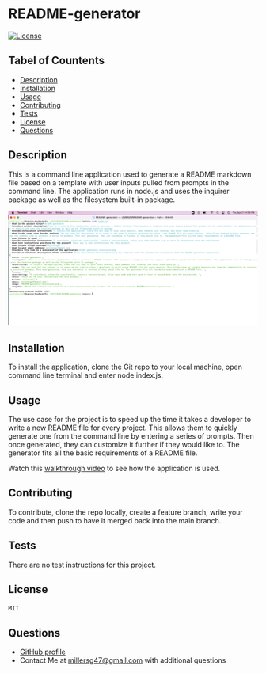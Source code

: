 
  
  # README-generator

  [![License](https://img.shields.io/badge/License-MIT-yellow.svg)](https://opensource.org/licenses/MIT)

  ## Tabel of Countents
  - [Description](#description)
  - [Installation](#installation)
  - [Usage](#usage)
  - [Contributing](#contributing) 
  - [Tests](#tests)
  - [License](#license)
  - [Questions](#questions)
  
  
  ## Description
  This is a command line application used to generate a README markdown file based on a template with user inputs pulled from prompts in the command line. The application runs in node.js and uses the inquirer package as well as the filesystem built-in package.

  ![Shows the command line terminal on a mac computer with the prompts and user inputs from the README-generator application. ](./assets/README-generator-screenshot.png)

  
  ## Installation
  To install the application, clone the Git repo to your local machine, open command line terminal and enter node index.js.
  
  ## Usage    
  The use case for the project is to speed up the time it takes a developer to write a new README file for every project. This allows them to quickly generate one from the command line by entering a series of prompts. Then once generated, they can customize it further if they would like to. The generator fits all the basic requirements of a README file. 

  Watch this [walkthrough video](https://youtu.be/coGTBLeYqOM) to see how the application is used.
  
  ## Contributing 
  To contribute, clone the repo locally, create a feature branch, write your code and then push to have it merged back into the main branch. 
  
  ## Tests 
  There are no test instructions for this project.
  
  ## License
    MIT
  
  ## Questions
  - [GitHub profile](github.com/millersg47)
  - Contact Me at millersg47@gmail.com with additional questions
